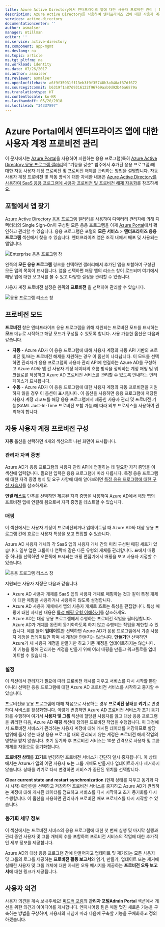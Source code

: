 ```yaml
---
title: Azure Active Directory에서 엔터프라이즈 앱에 대한 사용자 프로비전 관리 | Microsoft Docs
description: Azure Active Directory를 사용하여 엔터프라이즈 앱에 대한 사용자 계정 프로비전을 관리하는 방법에 대해 알아봅니다.
services: active-directory
documentationcenter: ''
author: asmalser
manager: mtillman
editor: ''
ms.service: active-directory
ms.component: app-mgmt
ms.devlang: na
ms.topic: article
ms.tgt_pltfrm: na
ms.workload: identity
ms.date: 07/26/2017
ms.author: asmalser
ms.reviewer: asmalser
ms.openlocfilehash: a6f9f35931ff13eb3f0f35748b3a040af37df672
ms.sourcegitcommit: b6319f1a87d9316122f96769aab0d92b46a6879a
ms.translationtype: HT
ms.contentlocale: ko-KR
ms.lasthandoff: 05/20/2018
ms.locfileid: "34337897"
---
```

# <a name="managing-user-account-provisioning-for-enterprise-apps-in-the-azure-portal"></a>Azure Portal에서 엔터프라이즈 앱에 대한 사용자 계정 프로비전 관리
이 문서에서는 [Azure Portal](https://portal.azure.com)을 사용하여 지원하는 응용 프로그램(특히 [Azure Active Directory 응용 프로그램 갤러리](manage-apps/what-is-single-sign-on.md#get-started-with-the-azure-ad-application-gallery)의 "기능을 갖춘" 범주에서 추가된 응용 프로그램)에 대한 자동 사용자 계정 프로비전 및 프로비전 해제를 관리하는 방법을 설명합니다. 자동 사용자 계정 프로비전 및 작동 방식에 대한 자세한 내용은 [Azure Active Directory를 사용하여 SaaS 응용 프로그램에 사용자 프로비전 및 프로비전 해제 자동화](active-directory-saas-app-provisioning.md)를 참조하세요.

## <a name="finding-your-apps-in-the-portal"></a>포털에서 앱 찾기
[Azure Active Directory 응용 프로그램 갤러리](manage-apps/what-is-single-sign-on.md#get-started-with-the-azure-ad-application-gallery)를 사용하여 디렉터리 관리자에 의해 디렉터리의 Single Sign-On이 구성된 모든 응용 프로그램을 이제 [Azure Portal](https://portal.azure.com)에서 확인하고 관리할 수 있습니다. 응용 프로그램은 포털의 **모든 서비스** &gt; **엔터프라이즈 응용 프로그램** 섹션에서 찾을 수 있습니다. 엔터프라이즈 앱은 조직 내에서 배포 및 사용되는 앱입니다.

![Enterprise 응용 프로그램 창](./media/active-directory-enterprise-apps-manage-provisioning/enterprise-apps-pane.png)

왼쪽의 **모든 응용 프로그램** 링크를 선택하면 갤러리에서 추가된 앱을 포함하여 구성된 모든 앱의 목록이 표시됩니다. 앱을 선택하면 해당 앱의 리소스 창이 로드되며 여기에서 해당 앱에 대한 보고서를 볼 수 있고 다양한 설정을 관리할 수 있습니다.

사용자 계정 프로비전 설정은 왼쪽의 **프로비전** 을 선택하여 관리할 수 있습니다.

![응용 프로그램 리소스 창](./media/active-directory-enterprise-apps-manage-provisioning/enterprise-apps-provisioning.png)

## <a name="provisioning-modes"></a>프로비전 모드
**프로비전** 창은 엔터프라이즈 응용 프로그램을 위해 지원되는 프로비전 모드를 표시하는 **모드** 메뉴로 시작하고 해당 모드가 구성될 수 있도록 합니다. 사용 가능한 옵션은 다음과 같습니다.

* **자동** - Azure AD가 이 응용 프로그램에 대해 사용자 계정의 자동 API 기반의 프로비전 및/또는 프로비전 해제를 지원하는 경우 이 옵션이 나타납니다. 이 모드를 선택하면 관리자가 응용 프로그램의 사용자 관리 API에 연결하는 Azure AD를 구성하고 Azure AD와 앱 간 사용자 계정 데이터의 흐름 방식을 정의하는 계정 매핑 및 워크플로를 작성하고 Azure AD 프로비전 서비스를 관리할 수 있도록 안내하는 인터페이스가 표시됩니다.
* **수동** - Azure AD가 이 응용 프로그램에 대한 사용자 계정의 자동 프로비전을 지원하지 않을 경우 이 옵션이 표시됩니다. 이 옵션을 사용하면 응용 프로그램에 저장된 사용자 계정 레코드를 해당 응용 프로그램에서 제공한 사용자 관리 및 프로비전 기능(SAML Just-In-Time 프로비전 포함 가능)에 따라 외부 프로세스를 사용하여 관리해야 합니다.

## <a name="configuring-automatic-user-account-provisioning"></a>자동 사용자 계정 프로비전 구성
**자동** 옵션을 선택하면 4개의 섹션으로 나뉜 화면이 표시됩니다.

### <a name="admin-credentials"></a>관리자 자격 증명
Azure AD가 응용 프로그램의 사용자 관리 API에 연결하는 데 필요한 자격 증명을 이 섹션에 입력합니다. 필요한 입력은 응용 프로그램에 따라 다릅니다. 특정 응용 프로그램에 대한 자격 증명 형식 및 요구 사항에 대해 알아보려면 [특정 응용 프로그램에 대한 구성 자습서](active-directory-saas-app-provisioning.md)를 참조하세요.

**연결 테스트** 단추를 선택하면 제공된 자격 증명을 사용하여 Azure AD에서 해당 앱의 프로비전 앱에 연결해 봄으로써 자격 증명을 테스트할 수 있습니다.

### <a name="mappings"></a>매핑
이 섹션에서는 사용자 계정이 프로비전되거나 업데이트될 때 Azure AD와 대상 응용 프로그램 간에 흐르는 사용자 특성을 보고 편집할 수 있습니다.

Azure AD 사용자 개체와 각 SaaS 앱의 사용자 개체 간의 미리 구성된 매핑 세트가 있습니다. 일부 앱은 그룹이나 연락처 같은 다른 유형의 개체를 관리합니다. 표에서 매핑 중 하나를 선택하면 오른쪽에 표시되는 매핑 편집기에서 매핑을 보고 사용자 지정할 수 있습니다.

![응용 프로그램 리소스 창](./media/active-directory-enterprise-apps-manage-provisioning/enterprise-apps-provisioning-mapping.png)

지원되는 사용자 지정은 다음과 같습니다.

* Azure AD 사용자 개체를 SaaS 앱의 사용자 개체로 매핑하는 것과 같이 특정 개체에 대한 매핑을 사용하거나 사용하지 않도록 설정합니다.
* Azure AD 사용자 개체에서 앱의 사용자 개체로 흐르는 특성을 편집합니다. 특성 매핑에 대한 자세한 내용은 [특성 매핑 유형 이해하기](active-directory-saas-customizing-attribute-mappings.md#understanding-attribute-mapping-types)를 참조하세요.
* Azure AD는 대상 응용 프로그램에서 수행하는 프로비전 작업을 필터링합니다. Azure AD가 개체를 완전히 동기화하도록 하지 않고 수행되는 작업을 제한할 수 있습니다. 예를 들어 **업데이트**만 선택하면 Azure AD가 응용 프로그램에서 기존 사용자 계정을 업데이트만 하며 새 계정을 만들지는 않습니다. **만들기**만 선택하면 Azure가 새 사용자 계정을 만들기만 하고 기존 계정을 업데이트하지는 않습니다. 이 기능을 통해 관리자는 계정을 만들기 위해 여러 매핑을 만들고 워크플로를 업데이트할 수 있습니다.

### <a name="settings"></a>설정
이 섹션에서 관리자가 필요에 따라 프로비전 캐시를 지우고 서비스를 다시 시작할 뿐만 아니라 선택한 응용 프로그램에 대한 Azure AD 프로비전 서비스를 시작하고 중지할 수 있습니다.

프로비전을 응용 프로그램에 대해 처음으로 사용하는 경우 **프로비전 상태**를 **켜기**로 변경하여 서비스를 활성화합니다. 이렇게 변경하면 Azure AD 프로비전 서비스가 초기 동기화를 수행하며 여기서 **사용자 및 그룹** 섹션에 할당된 사용자를 읽고 대상 응용 프로그램을 쿼리한 다음, Azure AD **매핑** 섹션에 정의된 프로비전 작업을 수행합니다. 이 과정에서 프로비전 서비스가 관리하는 사용자 계정에 대해 캐시된 데이터를 저장하므로 할당 범위에 들지 않는 대상 응용 프로그램 내의 관리되지 않는 계정은 프로비전 해제 작업의 영향을 받지 않습니다. 초기 동기화 후 프로비전 서비스는 10분 간격으로 사용자 및 그룹 개체를 자동으로 동기화합니다.

**프로비전 상태**를 **끄기**로 변경하면 프로비전 서비스가 간단히 일시 중지됩니다. 이 상태에서는 Azure가 앱의 어떤 사용자 또는 그룹 개체도 만들거나 업데이트하거나 제거하지 않습니다. 상태를 켜기로 다시 변경하면 서비스가 중단된 위치를 선택합니다.

**Clear current state and restart synchronization** (현재 상태를 지우고 동기화 다시 시작) 확인란을 선택하고 저장하면 프로비전 서비스를 중지하고 Azure AD가 관리하는 계정에 대해 캐시된 데이터를 덤프하고 서비스를 다시 시작하고 초기 동기화를 다시 수행합니다. 이 옵션을 사용하면 관리자가 프로비전 배포 프로세스를 다시 시작할 수 있습니다.

### <a name="synchronization-details"></a>동기화 세부 정보
이 섹션에서는 프로비전 서비스의 응용 프로그램에 대한 첫 번째 실행 및 마지막 실행과 관리 중인 사용자 및 그룹 개체의 수를 포함하여 프로비전 서비스의 작업에 대한 추가적인 세부 정보를 제공합니다.

Azure AD와 대상 응용 프로그램 간에 만들어지고 업데이트 및 제거되는 모든 사용자 및 그룹의 로그를 제공하는 **프로비전 활동 보고서**와 읽기, 만들기, 업데이트 또는 제거에 실패한 사용자 및 그룹 개체에 대한 자세한 오류 메시지를 제공하는 **프로비전 오류 보고서**에 대한 링크가 제공됩니다. 

## <a name="feedback"></a>사용자 의견

사용자 의견을 계속 보내주세요! [피드백 포럼](https://feedback.azure.com/forums/169401-azure-active-directory/category/162510-admin-portal)의 **관리자 포털Admin Portal** 섹션에서 개선을 위한 의견과 아이디어를 게시합니다.  엔지니어링 팀은 매일 멋진 새로운 기능을 구축하는 방법을 구상하며, 사용자의 지침에 따라 다음에 구축할 기능을 구체화하고 정의하겠습니다.

